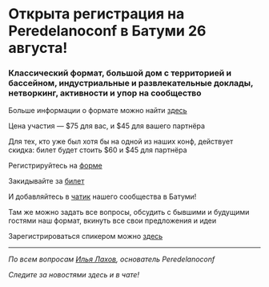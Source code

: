 # Открыта регистрация на **Peredelanoconf** в Батуми 26 августа!

### Классический формат, большой дом с территорией и бассейном, индустриальные и развлекательные доклады, нетворкинг, активности и упор на сообщество

Больше информации о формате можно найти [здесь](/./confs/standard.md)

Цена участия — $75 для вас, и $45 для вашего партнёра

Для тех, кто уже был хотя бы на одной из наших конф, действует скидка: билет будет стоить $60 и $45 для партнёра

Регистрируйтесь на [форме]( https://docs.google.com/forms/d/1QyaD6d2y_cbTHxX2eH52EU7Z_7D9ZZeMWoodpTFJ8cM)

Закидывайте за [билет](/./guides/how-to-pay.md)

И добавляйтесь в [чатик](https://t.me/peredelano_batumi) нашего сообщества в Батуми! 

Там же можно задать все вопросы, обсудить с бывшими и будущими гостями наш формат, вкинуть все свои предложения и идеи

Зарегистрироваться спикером можно [здесь](/./guides/tech-speech.md)

---

_По всем вопросам [Илья Лахов](https://t.me/ilakhov), основатель Peredelanoconf_

_Следите за новостями здесь и в чате!_
